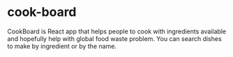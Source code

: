 # cook-board
CookBoard is React app that helps people to cook with ingredients available and hopefully help with global food waste problem. 
You can search dishes to make by ingredient or by the name.
